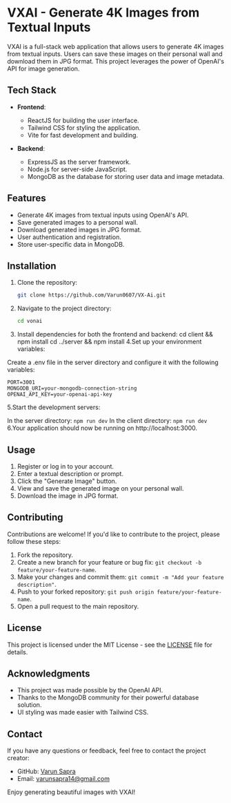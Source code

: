 # VXAI - Generate 4K Images from Textual Inputs

VXAI is a full-stack web application that allows users to generate 4K images from textual inputs. Users can save these images on their personal wall and download them in JPG format. This project leverages the power of OpenAI's API for image generation.

## Tech Stack

- **Frontend**:
  - ReactJS for building the user interface.
  - Tailwind CSS for styling the application.
  - Vite for fast development and building.

- **Backend**:
  - ExpressJS as the server framework.
  - Node.js for server-side JavaScript.
  - MongoDB as the database for storing user data and image metadata.

## Features

- Generate 4K images from textual inputs using OpenAI's API.
- Save generated images to a personal wall.
- Download generated images in JPG format.
- User authentication and registration.
- Store user-specific data in MongoDB.

## Installation

1. Clone the repository:

   ```bash
   git clone https://github.com/Varun0607/VX-Ai.git
2. Navigate to the project directory:

   ```bash
   cd vonai
3. Install dependencies for both the frontend and backend:
  cd client && npm install
  cd ../server && npm install
4.Set up your environment variables:

  Create a .env file in the server directory and configure it with the following variables:
  ```
  PORT=3001
  MONGODB_URI=your-mongodb-connection-string
  OPENAI_API_KEY=your-openai-api-key
```
5.Start the development servers:

In the server directory:
```npm run dev```
In the client directory:
```npm run dev```
6.Your application should now be running on http://localhost:3000.
## Usage

1. Register or log in to your account.
2. Enter a textual description or prompt.
3. Click the "Generate Image" button.
4. View and save the generated image on your personal wall.
5. Download the image in JPG format.

## Contributing

Contributions are welcome! If you'd like to contribute to the project, please follow these steps:

1. Fork the repository.
2. Create a new branch for your feature or bug fix: `git checkout -b feature/your-feature-name`.
3. Make your changes and commit them: `git commit -m "Add your feature description"`.
4. Push to your forked repository: `git push origin feature/your-feature-name`.
5. Open a pull request to the main repository.

## License

This project is licensed under the MIT License - see the [LICENSE](LICENSE) file for details.

## Acknowledgments

- This project was made possible by the OpenAI API.
- Thanks to the MongoDB community for their powerful database solution.
- UI styling was made easier with Tailwind CSS.

## Contact

If you have any questions or feedback, feel free to contact the project creator:

- GitHub: [Varun Sapra](https://github.com/Varun0607)
- Email: varunsapra14@gmail.com

Enjoy generating beautiful images with VXAI!



